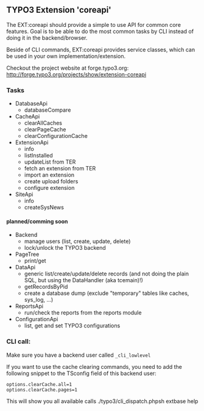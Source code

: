 ## TYPO3 Extension 'coreapi'

The EXT:coreapi should provide a simple to use API for common core features. Goal is to be able to do the most common tasks by CLI instead of doing it in the backend/browser.

Beside of CLI commands, EXT:coreapi provides service classes, which can be used in your own implementation/extension.

Checkout the project website at forge.typo3.org:
	http://forge.typo3.org/projects/show/extension-coreapi

### Tasks
* DatabaseApi
	* databaseCompare
* CacheApi
	* clearAllCaches
	* clearPageCache
	* clearConfigurationCache
* ExtensionApi
	* info
	* listInstalled
	* updateList from TER
	* fetch an extension from TER
	* import an extension
	* create upload folders
	* configure extension
* SiteApi
	* info
	* createSysNews

#### planned/comming soon

* Backend
	* manage users (list, create, update, delete)
	* lock/unlock the TYPO3 backend
* PageTree
	* print/get
* DataApi
 	* generic list/create/update/delete records (and not doing the plain SQL, but using the DataHandler (aka tcemain)!)
	* getRecordsByPid
	* create a database dump (exclude "temporary" tables like caches, sys_log, ...)
* ReportsApi
	* run/check the reports from the reports module
* ConfigurationApi
	* list, get and set TYPO3 configurations


### CLI call: ###

Make sure you have a backend user called `_cli_lowlevel`

If you want to use the cache clearing commands, you need to add the following snippet to the TSconfig field of this backend user:

	options.clearCache.all=1
	options.clearCache.pages=1

This will show you all available calls
	./typo3/cli_dispatch.phpsh extbase help
